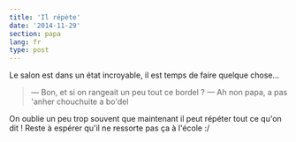```yaml
---
title: 'Il répète'
date: '2014-11-29'
section: papa
lang: fr
type: post
---
```


Le salon est dans un état incroyable, il est temps de faire quelque chose...

> — Bon, et si on rangeait un peu tout ce bordel ?
> — Ah non papa, a pas 'anher chouchuite a bo'del

On oublie un peu trop souvent que maintenant il peut répéter tout ce qu'on dit ! Reste à espérer qu'il ne ressorte pas ça à l'école :/
